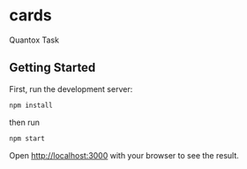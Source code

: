 # cards

Quantox Task

## Getting Started

First, run the development server:

```bash
npm install
```

then run

```bash
npm start
```

Open [http://localhost:3000](http://localhost:3000) with your browser to see the result.
